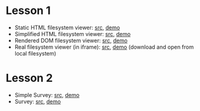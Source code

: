 # Lesson 1

* Static HTML filesystem viewer: [src](https://github.com/Cath-kb/js-school/tree/master/lesson1/staticHtml), [demo](https://cath-kb.github.io/js-school/lesson1/staticHtml/index.html)
* Simplified HTML filesystem viewer: [src](https://github.com/Cath-kb/js-school/tree/master/lesson1/simpleStaticHtml), [demo](https://cath-kb.github.io/js-school/lesson1/simpleStaticHtml/index.html)
* Rendered DOM filesystem viewer: [src](https://github.com/Cath-kb/js-school/tree/master/lesson1/renderDom), [demo](https://cath-kb.github.io/js-school/lesson1/renderDom/index.html)
* Real filesystem viewer (in iframe): [src](https://github.com/Cath-kb/js-school/tree/master/lesson1/realHtmlIframe), [demo](https://cath-kb.github.io/js-school/lesson1/realHtmlIframe/index.html) (download and open from local filesystem)

# Lesson 2

* Simple Survey: [src](https://github.com/Cath-kb/js-school/tree/master/lesson2/surveySimple.html), [demo](https://cath-kb.github.io/js-school/lesson2/surveySimple.html)
* Survey: [src](https://github.com/Cath-kb/js-school/tree/master/lesson2/survey.html), [demo](https://cath-kb.github.io/js-school/lesson2/survey.html)